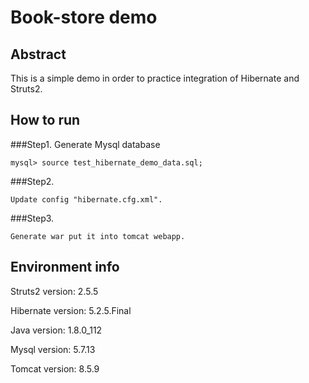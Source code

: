# Book-store demo

## Abstract
This is a simple demo in order to practice integration of Hibernate and Struts2.

## How to run

###Step1. Generate Mysql database
 
    mysql> source test_hibernate_demo_data.sql;
 
###Step2. 
    
    Update config "hibernate.cfg.xml".
    
###Step3.

    Generate war put it into tomcat webapp.
 
## Environment info

Struts2 version: 2.5.5
 
Hibernate version: 5.2.5.Final
 
Java version: 1.8.0_112
  
Mysql version: 5.7.13

Tomcat version: 8.5.9